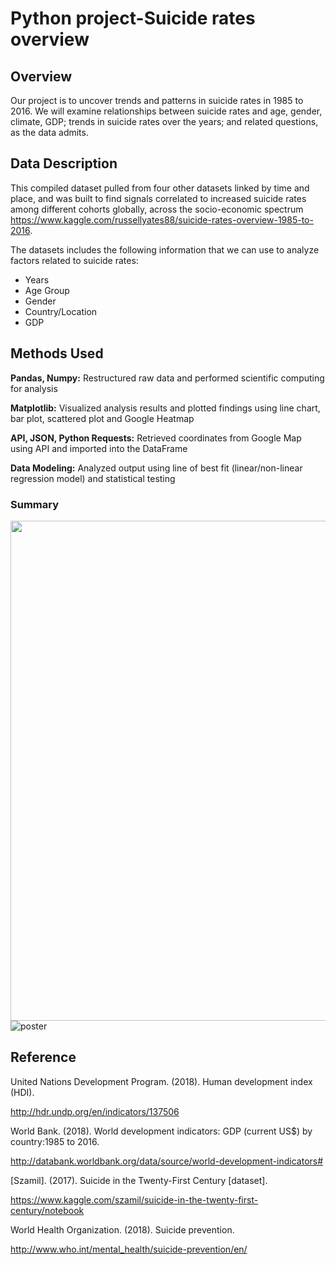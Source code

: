 # Python project-Suicide rates overview

## Overview

Our project is to uncover trends and patterns in suicide rates in 1985 to 2016. We
will examine relationships between suicide rates and age, gender, climate, GDP;
trends in suicide rates over the years; and related questions, as the data admits.

## Data Description

This compiled dataset pulled from four other datasets linked by time and place, and
was built to find signals correlated to increased suicide rates among different
cohorts globally, across the socio-economic spectrum
https://www.kaggle.com/russellyates88/suicide-rates-overview-1985-to-2016.

The datasets includes the following information that we can use to analyze factors
related to suicide rates:

- Years
- Age Group
- Gender
- Country/Location
- GDP

## Methods Used

**Pandas, Numpy:**
Restructured raw data and performed scientific computing for analysis

**Matplotlib:**
Visualized analysis results and plotted findings using line chart, bar plot, scattered
plot and Google Heatmap

**API, JSON, Python Requests:**
Retrieved coordinates from Google Map using API and imported into the DataFrame

**Data Modeling:**
Analyzed output using line of best fit (linear/non-linear regression model) and
statistical testing

### Summary

<!---![poster](summary\poster.png)--->
<img src="summary\poster.png" width="800" /> ![poster](summary\poster.png)
## Reference

United Nations Development Program. (2018). Human development index (HDI).

http://hdr.undp.org/en/indicators/137506

World Bank. (2018). World development indicators: GDP (current US$) by
country:1985 to 2016.

http://databank.worldbank.org/data/source/world-development-indicators#

[Szamil]. (2017). Suicide in the Twenty-First Century [dataset].

https://www.kaggle.com/szamil/suicide-in-the-twenty-first-century/notebook

World Health Organization. (2018). Suicide prevention.

http://www.who.int/mental_health/suicide-prevention/en/
